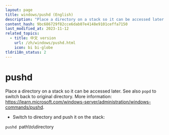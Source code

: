 ```yaml
---
layout: page
title: windows/pushd (English)
description: "Place a directory on a stack so it can be accessed later."
content_hash: 9bc686729f82cce6dab07e4148e9101ceffa7150
last_modified_at: 2023-11-12
related_topics:
  - title: 中文 version
    url: /zh/windows/pushd.html
    icon: bi bi-globe
tldri18n_status: 2
---
```

# pushd

Place a directory on a stack so it can be accessed later.
See also `popd` to switch back to original directory.
More information: <https://learn.microsoft.com/windows-server/administration/windows-commands/pushd>.

- Switch to directory and push it on the stack:

`pushd `<span class="tldr-var badge badge-pill bg-dark-lm bg-white-dm text-white-lm text-dark-dm font-weight-bold">path\to\directory</span>
